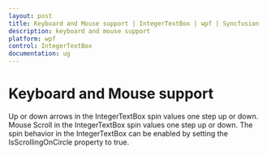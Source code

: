 ```yaml
---
layout: post
title: Keyboard and Mouse support | IntegerTextBox | wpf | Syncfusion
description: keyboard and mouse support
platform: wpf
control: IntegerTextBox 
documentation: ug
---
```


# Keyboard and Mouse support

Up or down arrows in the IntegerTextBox spin values one step up or down. Mouse Scroll in the IntegerTextBox spin values one step up or down. The spin behavior in the IntegerTextBox can be enabled by setting the IsScrollingOnCircle property to true.

